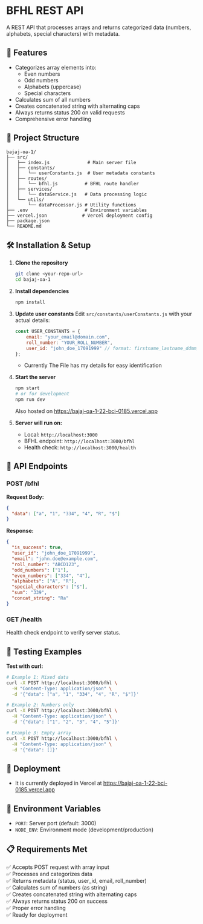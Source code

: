 # BFHL REST API

A REST API that processes arrays and returns categorized data (numbers, alphabets, special characters) with metadata.

## 🚀 Features

- Categorizes array elements into:
  - Even numbers
  - Odd numbers  
  - Alphabets (uppercase)
  - Special characters
- Calculates sum of all numbers
- Creates concatenated string with alternating caps
- Always returns status 200 on valid requests
- Comprehensive error handling

## 📁 Project Structure

```
bajaj-oa-1/
├── src/
│   ├── index.js              # Main server file
│   ├── constants/
│   │   └── userConstants.js  # User metadata constants
│   ├── routes/
│   │   └── bfhl.js          # BFHL route handler
│   ├── services/
│   │   └── dataService.js   # Data processing logic
│   └── utils/
│       └── dataProcessor.js # Utility functions
├── .env                     # Environment variables
├── vercel.json             # Vercel deployment config
├── package.json
└── README.md
```

## 🛠️ Installation & Setup

1. **Clone the repository**
   ```bash
   git clone <your-repo-url>
   cd bajaj-oa-1
   ```

2. **Install dependencies**
   ```bash
   npm install
   ```

3. **Update user constants**
   Edit `src/constants/userConstants.js` with your actual details:
   ```javascript
   const USER_CONSTANTS = {
       email: "your_email@domain.com",
       roll_number: "YOUR_ROLL_NUMBER", 
       user_id: "john_doe_17091999" // format: firstname_lastname_ddmmyyyy
   };
   ```
   - Currently The File has my details for easy identification
4. **Start the server**
   ```bash
   npm start
   # or for development
   npm run dev
   ```
   Also hosted on https://bajaj-oa-1-22-bci-0185.vercel.app

5. **Server will run on:**
   - Local: `http://localhost:3000`
   - BFHL endpoint: `http://localhost:3000/bfhl`
   - Health check: `http://localhost:3000/health`

## 📡 API Endpoints

### POST /bfhl

**Request Body:**
```json
{
  "data": ["a", "1", "334", "4", "R", "$"]
}
```

**Response:**
```json
{
  "is_success": true,
  "user_id": "john_doe_17091999",
  "email": "john.doe@example.com",
  "roll_number": "ABCD123",
  "odd_numbers": ["1"],
  "even_numbers": ["334", "4"],
  "alphabets": ["A", "R"],
  "special_characters": ["$"],
  "sum": "339",
  "concat_string": "Ra"
}
```

### GET /health

Health check endpoint to verify server status.

## 🧪 Testing Examples

**Test with curl:**

```bash
# Example 1: Mixed data
curl -X POST http://localhost:3000/bfhl \
  -H "Content-Type: application/json" \
  -d '{"data": ["a", "1", "334", "4", "R", "$"]}'

# Example 2: Numbers only
curl -X POST http://localhost:3000/bfhl \
  -H "Content-Type: application/json" \
  -d '{"data": ["1", "2", "3", "4", "5"]}'

# Example 3: Empty array
curl -X POST http://localhost:3000/bfhl \
  -H "Content-Type: application/json" \
  -d '{"data": []}'
```

## 🚢 Deployment

- It is currently deployed in Vercel at https://bajaj-oa-1-22-bci-0185.vercel.app 

## 🔧 Environment Variables

- `PORT`: Server port (default: 3000)
- `NODE_ENV`: Environment mode (development/production)

## 📋 Requirements Met

✅ Accepts POST request with array input  
✅ Processes and categorizes data  
✅ Returns metadata (status, user_id, email, roll_number)  
✅ Calculates sum of numbers (as string)  
✅ Creates concatenated string with alternating caps  
✅ Always returns status 200 on success  
✅ Proper error handling  
✅ Ready for deployment  

